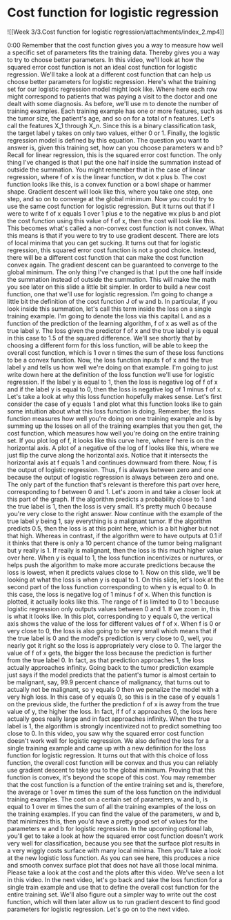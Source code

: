 # Cost function for logistic regression
![[Week 3/3.Cost function for logistic regression/attachments/index_2.mp4]]

0:00
Remember that the cost function gives you a way to measure how well a specific set of parameters fits the training data. Thereby gives you a way to try to choose better parameters. In this video, we'll look at how the squared error cost function is not an ideal cost function for logistic regression. We'll take a look at a different cost function that can help us choose better parameters for logistic regression. Here's what the training set for our logistic regression model might look like. Where here each row might correspond to patients that was paying a visit to the doctor and one dealt with some diagnosis. As before, we'll use m to denote the number of training examples. Each training example has one or more features, such as the tumor size, the patient's age, and so on for a total of n features. Let's call the features X_1 through X_n. Since this is a binary classification task, the target label y takes on only two values, either 0 or 1. Finally, the logistic regression model is defined by this equation. The question you want to answer is, given this training set, how can you choose parameters w and b? Recall for linear regression, this is the squared error cost function. The only thing I've changed is that I put the one half inside the summation instead of outside the summation. You might remember that in the case of linear regression, where f of x is the linear function, w dot x plus b. The cost function looks like this, is a convex function or a bowl shape or hammer shape. Gradient descent will look like this, where you take one step, one step, and so on to converge at the global minimum. Now you could try to use the same cost function for logistic regression. But it turns out that if I were to write f of x equals 1 over 1 plus e to the negative wx plus b and plot the cost function using this value of f of x, then the cost will look like this. This becomes what's called a non-convex cost function is not convex. What this means is that if you were to try to use gradient descent. There are lots of local minima that you can get sucking. It turns out that for logistic regression, this squared error cost function is not a good choice. Instead, there will be a different cost function that can make the cost function convex again. The gradient descent can be guaranteed to converge to the global minimum. The only thing I've changed is that I put the one half inside the summation instead of outside the summation. This will make the math you see later on this slide a little bit simpler. In order to build a new cost function, one that we'll use for logistic regression. I'm going to change a little bit the definition of the cost function J of w and b. In particular, if you look inside this summation, let's call this term inside the loss on a single training example. I'm going to denote the loss via this capital L and as a function of the prediction of the learning algorithm, f of x as well as of the true label y. The loss given the predictor f of x and the true label y is equal in this case to 1.5 of the squared difference. We'll see shortly that by choosing a different form for this loss function, will be able to keep the overall cost function, which is 1 over n times the sum of these loss functions to be a convex function. Now, the loss function inputs f of x and the true label y and tells us how well we're doing on that example. I'm going to just write down here at the definition of the loss function we'll use for logistic regression. If the label y is equal to 1, then the loss is negative log of f of x and if the label y is equal to 0, then the loss is negative log of 1 minus f of x. Let's take a look at why this loss function hopefully makes sense. Let's first consider the case of y equals 1 and plot what this function looks like to gain some intuition about what this loss function is doing. Remember, the loss function measures how well you're doing on one training example and is by summing up the losses on all of the training examples that you then get, the cost function, which measures how well you're doing on the entire training set. If you plot log of f, it looks like this curve here, where f here is on the horizontal axis. A plot of a negative of the log of f looks like this, where we just flip the curve along the horizontal axis. Notice that it intersects the horizontal axis at f equals 1 and continues downward from there. Now, f is the output of logistic regression. Thus, f is always between zero and one because the output of logistic regression is always between zero and one. The only part of the function that's relevant is therefore this part over here, corresponding to f between 0 and 1. Let's zoom in and take a closer look at this part of the graph. If the algorithm predicts a probability close to 1 and the true label is 1, then the loss is very small. It's pretty much 0 because you're very close to the right answer. Now continue with the example of the true label y being 1, say everything is a malignant tumor. If the algorithm predicts 0.5, then the loss is at this point here, which is a bit higher but not that high. Whereas in contrast, if the algorithm were to have outputs at 0.1 if it thinks that there is only a 10 percent chance of the tumor being malignant but y really is 1. If really is malignant, then the loss is this much higher value over here. When y is equal to 1, the loss function incentivizes or nurtures, or helps push the algorithm to make more accurate predictions because the loss is lowest, when it predicts values close to 1. Now on this slide, we'll be looking at what the loss is when y is equal to 1. On this slide, let's look at the second part of the loss function corresponding to when y is equal to 0. In this case, the loss is negative log of 1 minus f of x. When this function is plotted, it actually looks like this. The range of f is limited to 0 to 1 because logistic regression only outputs values between 0 and 1. If we zoom in, this is what it looks like. In this plot, corresponding to y equals 0, the vertical axis shows the value of the loss for different values of f of x. When f is 0 or very close to 0, the loss is also going to be very small which means that if the true label is 0 and the model's prediction is very close to 0, well, you nearly got it right so the loss is appropriately very close to 0. The larger the value of f of x gets, the bigger the loss because the prediction is further from the true label 0. In fact, as that prediction approaches 1, the loss actually approaches infinity. Going back to the tumor prediction example just says if the model predicts that the patient's tumor is almost certain to be malignant, say, 99.9 percent chance of malignancy, that turns out to actually not be malignant, so y equals 0 then we penalize the model with a very high loss. In this case of y equals 0, so this is in the case of y equals 1 on the previous slide, the further the prediction f of x is away from the true value of y, the higher the loss. In fact, if f of x approaches 0, the loss here actually goes really large and in fact approaches infinity. When the true label is 1, the algorithm is strongly incentivized not to predict something too close to 0. In this video, you saw why the squared error cost function doesn't work well for logistic regression. We also defined the loss for a single training example and came up with a new definition for the loss function for logistic regression. It turns out that with this choice of loss function, the overall cost function will be convex and thus you can reliably use gradient descent to take you to the global minimum. Proving that this function is convex, it's beyond the scope of this cost. You may remember that the cost function is a function of the entire training set and is, therefore, the average or 1 over m times the sum of the loss function on the individual training examples. The cost on a certain set of parameters, w and b, is equal to 1 over m times the sum of all the training examples of the loss on the training examples. If you can find the value of the parameters, w and b, that minimizes this, then you'd have a pretty good set of values for the parameters w and b for logistic regression. In the upcoming optional lab, you'll get to take a look at how the squared error cost function doesn't work very well for classification, because you see that the surface plot results in a very wiggly costs surface with many local minima. Then you'll take a look at the new logistic loss function. As you can see here, this produces a nice and smooth convex surface plot that does not have all those local minima. Please take a look at the cost and the plots after this video. We've seen a lot in this video. In the next video, let's go back and take the loss function for a single train example and use that to define the overall cost function for the entire training set. We'll also figure out a simpler way to write out the cost function, which will then later allow us to run gradient descent to find good parameters for logistic regression. Let's go on to the next video.